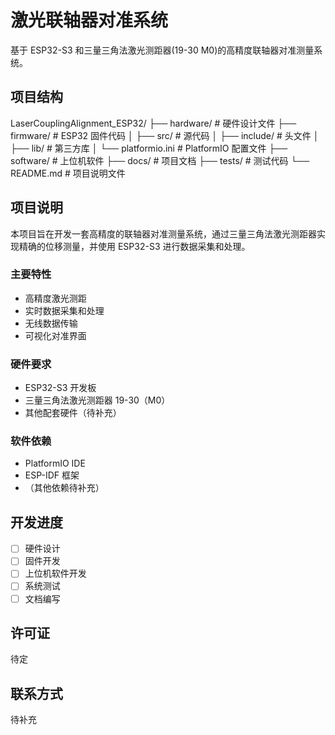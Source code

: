 # 激光联轴器对准系统

基于 ESP32-S3 和三量三角法激光测距器(19-30 M0)的高精度联轴器对准测量系统。

## 项目结构 

LaserCouplingAlignment_ESP32/
├── hardware/ # 硬件设计文件
├── firmware/ # ESP32 固件代码
│ ├── src/ # 源代码
│ ├── include/ # 头文件
│ ├── lib/ # 第三方库
│ └── platformio.ini # PlatformIO 配置文件
├── software/ # 上位机软件
├── docs/ # 项目文档
├── tests/ # 测试代码
└── README.md # 项目说明文件

## 项目说明

本项目旨在开发一套高精度的联轴器对准测量系统，通过三量三角法激光测距器实现精确的位移测量，并使用 ESP32-S3 进行数据采集和处理。

### 主要特性

- 高精度激光测距
- 实时数据采集和处理
- 无线数据传输
- 可视化对准界面

### 硬件要求

- ESP32-S3 开发板
- 三量三角法激光测距器 19-30（M0）
- 其他配套硬件（待补充）

### 软件依赖

- PlatformIO IDE
- ESP-IDF 框架
- （其他依赖待补充）

## 开发进度

- [ ] 硬件设计
- [ ] 固件开发
- [ ] 上位机软件开发
- [ ] 系统测试
- [ ] 文档编写

## 许可证

待定

## 联系方式

待补充